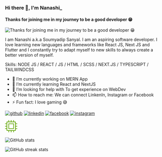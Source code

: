 ### Hi there 👋, I'm **Nanashi_**
#### Thanks for joining me in my journey to be a good developer 😁
![Thanks for joining me in my journey to be a good developer 😁](https://media.licdn.com/dms/image/D4D16AQEkbtvXya6kMg/profile-displaybackgroundimage-shrink_350_1400/0/1703602234374?e=1714608000&v=beta&t=z_hswaOT0Tb1QGLCCOgsnuXJvVBFquGoCcBMmm-2Hzg)

I am Nanashi a.k.a Soumyadip Sanyal. I am an aspiring software developer. I love learning new languages and frameworks like React JS, Next JS and Flutter and I constantly try to adapt myself to new skills to always create a better version of myself.

Skills: NODE JS / REACT / JS / HTML / SCSS / NEXT.JS / TYPESCRIPT / TAILWINDCSS

- 🔭 I’m currently working on MERN App 
- 🌱 I’m currently learning React and NextJS 
- 🤔 I’m looking for help with To get experience on WebDev 
- 📫 How to reach me: We can connect LinkenIn, Instagram or Facebook 
- ⚡ Fun fact: I love gaming 😅 


[<img src='https://cdn.jsdelivr.net/npm/simple-icons@3.0.1/icons/github.svg' alt='github' height='40'>](https://github.com/Nanashi-101)  [<img src='https://cdn.jsdelivr.net/npm/simple-icons@3.0.1/icons/linkedin.svg' alt='linkedin' height='40'>](https://www.linkedin.com/in/www.linkedin.com/in/soumyadip-sanyalxxiii/)  [<img src='https://cdn.jsdelivr.net/npm/simple-icons@3.0.1/icons/facebook.svg' alt='facebook' height='40'>](https://www.facebook.com/https://www.facebook.com/Soumyadip.2024)  [<img src='https://cdn.jsdelivr.net/npm/simple-icons@3.0.1/icons/instagram.svg' alt='instagram' height='40'>](https://www.instagram.com/https://www.instagram.com/ign._.kratos/#/)  

<a href='https://docs.github.com/en/developers'><img src='https://raw.githubusercontent.com/acervenky/animated-github-badges/master/assets/devbadge.gif' width='40' height='40'></a> 

![GitHub stats](https://github-readme-stats.vercel.app/api?username=Nanashi-101&show_icons=true&count_private=true)  

![GitHub streak stats](https://streak-stats.demolab.com/?user=Nanashi-101)  

